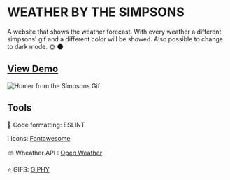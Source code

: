 # WEATHER BY THE SIMPSONS

A website that shows the weather forecast. With every weather a different simpsons' gif and a different color will be showed. 
Also possible to change to dark mode. :sun_with_face: :new_moon:


## [View Demo](https://gabrielamcarvalho.github.io/WheatherBySimpsons/)
![Homer from the Simpsons Gif](https://media.giphy.com/media/citBl9yPwnUOs/giphy.gif)

## Tools 

:hammer: Code formatting: ESLINT

:grey_exclamation: Icons: [Fontawesome](https://fontawesome.com/)

:partly_sunny: Wheather API : [Open Weather](https://openweathermap.org/api)

:star: GIFS: [GIPHY](https://giphy.com/)
